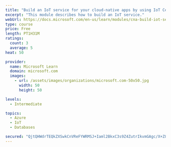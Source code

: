 ```yaml
---
title: "Build an IoT service for your cloud-native apps by using IoT Central"
excerpt: "This module describes how to build an IoT service."
webUrl: https://docs.microsoft.com/en-us/learn/modules/cna-build-iot-service/
type: course
price: Free
length: PT1H31M
ratings:
  count: 3
  average: 5
heat: 50

provider:
  name: Microsoft Learn
  domain: microsoft.com
  images:
    - url: /assets/images/organizations/microsoft.com-50x50.jpg
      width: 50
      height: 50

levels:
  - Intermediate

topics:
  - Azure
  - IoT
  - Databases

secured: "QjtQHWdrTEQkZXSwkCnVReFYWRMSJ+Iaml2BkxC3s9Z4ZutrIkvmGAgc/X+Z8gOsg8Vpft+btPFqZKn5pgAHZGWG4ynawMfAY3IIUB2WcfLhfp1EZg+/tz2DbUvRf3mkcYBqlu4gipr9DG5giApp3qn3Hn5TcELSUcvNTtgwyzmqJO7cwCmU/zPnzZ89QUExJpsDuMAHDmCHTSu6dhdIXrFoT1gwFZXuVRktU9zT+kHWoH7P4OBvFWNWKcDV3e/vBBB3jAEJ7VEKsFcLcHurKc+duUs2nO9W23yg2POjB7W5NFrzcf46UeP5mQtbcJ5FRKADTi/Vmo9/b5jnB1WcuIMBIttlr4NDdRQMT69kVgweCZZtRGJ8HQ6q5Dv6xivAVGa1uvoxbcXLm3qEk0RXO0lOmddj7FZWVkZ/f6T8rAE=;yF5kNqrA0PQLlWHyvfy2LQ=="
---
```


